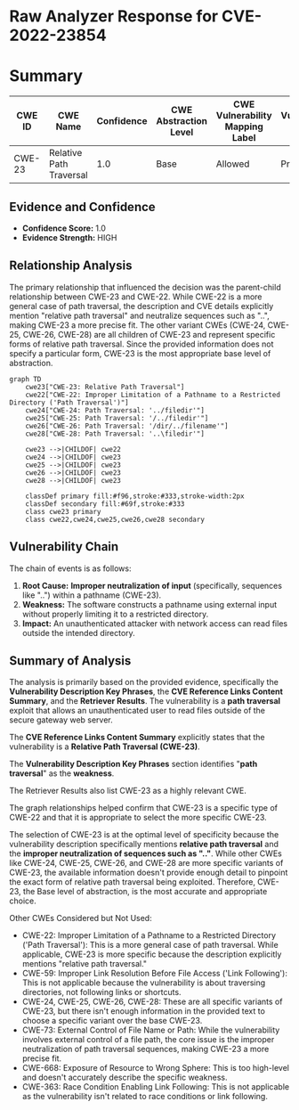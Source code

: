 # Raw Analyzer Response for CVE-2022-23854

# Summary
| CWE ID | CWE Name | Confidence | CWE Abstraction Level | CWE Vulnerability Mapping Label | CWE-Vulnerability Mapping Notes |
|---|---|---|---|---|---|
| CWE-23 | Relative Path Traversal | 1.0 | Base | Allowed | Primary CWE |

## Evidence and Confidence

*   **Confidence Score:** 1.0
*   **Evidence Strength:** HIGH

## Relationship Analysis
The primary relationship that influenced the decision was the parent-child relationship between CWE-23 and CWE-22. While CWE-22 is a more general case of path traversal, the description and CVE details explicitly mention "relative path traversal" and neutralize sequences such as "..", making CWE-23 a more precise fit. The other variant CWEs (CWE-24, CWE-25, CWE-26, CWE-28) are all children of CWE-23 and represent specific forms of relative path traversal. Since the provided information does not specify a particular form, CWE-23 is the most appropriate base level of abstraction.

```mermaid
graph TD
    cwe23["CWE-23: Relative Path Traversal"]
    cwe22["CWE-22: Improper Limitation of a Pathname to a Restricted Directory ('Path Traversal')"]
    cwe24["CWE-24: Path Traversal: '../filedir'"]
    cwe25["CWE-25: Path Traversal: '/../filedir'"]
    cwe26["CWE-26: Path Traversal: '/dir/../filename'"]
    cwe28["CWE-28: Path Traversal: '..\filedir'"]

    cwe23 -->|CHILDOF| cwe22
    cwe24 -->|CHILDOF| cwe23
    cwe25 -->|CHILDOF| cwe23
    cwe26 -->|CHILDOF| cwe23
    cwe28 -->|CHILDOF| cwe23

    classDef primary fill:#f96,stroke:#333,stroke-width:2px
    classDef secondary fill:#69f,stroke:#333
    class cwe23 primary
    class cwe22,cwe24,cwe25,cwe26,cwe28 secondary
```

## Vulnerability Chain
The chain of events is as follows:
1.  **Root Cause:** **Improper neutralization of input** (specifically, sequences like "..") within a pathname (CWE-23).
2.  **Weakness:** The software constructs a pathname using external input without properly limiting it to a restricted directory.
3.  **Impact:** An unauthenticated attacker with network access can read files outside the intended directory.

## Summary of Analysis
The analysis is primarily based on the provided evidence, specifically the **Vulnerability Description Key Phrases**, the **CVE Reference Links Content Summary**, and the **Retriever Results**. The vulnerability is a **path traversal** exploit that allows an unauthenticated user to read files outside of the secure gateway web server.

The **CVE Reference Links Content Summary** explicitly states that the vulnerability is a **Relative Path Traversal (CWE-23)**.

The **Vulnerability Description Key Phrases** section identifies "**path traversal**" as the **weakness**.

The Retriever Results also list CWE-23 as a highly relevant CWE.

The graph relationships helped confirm that CWE-23 is a specific type of CWE-22 and that it is appropriate to select the more specific CWE-23.

The selection of CWE-23 is at the optimal level of specificity because the vulnerability description specifically mentions **relative path traversal** and the **improper neutralization of sequences such as ".."**. While other CWEs like CWE-24, CWE-25, CWE-26, and CWE-28 are more specific variants of CWE-23, the available information doesn't provide enough detail to pinpoint the exact form of relative path traversal being exploited. Therefore, CWE-23, the Base level of abstraction, is the most accurate and appropriate choice.

Other CWEs Considered but Not Used:

*   CWE-22: Improper Limitation of a Pathname to a Restricted Directory ('Path Traversal'): This is a more general case of path traversal. While applicable, CWE-23 is more specific because the description explicitly mentions "relative path traversal."
*   CWE-59: Improper Link Resolution Before File Access ('Link Following'): This is not applicable because the vulnerability is about traversing directories, not following links or shortcuts.
*   CWE-24, CWE-25, CWE-26, CWE-28: These are all specific variants of CWE-23, but there isn't enough information in the provided text to choose a specific variant over the base CWE-23.
*   CWE-73: External Control of File Name or Path: While the vulnerability involves external control of a file path, the core issue is the improper neutralization of path traversal sequences, making CWE-23 a more precise fit.
*   CWE-668: Exposure of Resource to Wrong Sphere: This is too high-level and doesn't accurately describe the specific weakness.
*   CWE-363: Race Condition Enabling Link Following: This is not applicable as the vulnerability isn't related to race conditions or link following.